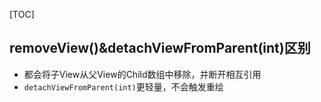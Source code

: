 [TOC]

## removeView()&detachViewFromParent(int)区别
* 都会将子View从父View的Child数组中移除，并断开相互引用
* `detachViewFromParent(int)`更轻量，不会触发重绘